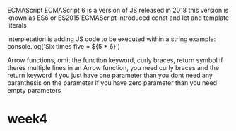 ECMAScript
ECMAScript 6 is a version of JS released in 2018
this version is known as ES6 or ES2015
ECMAScript introduced const and let and template literals

interpletation is adding JS code to be executed within a string
example: console.log('Six times five = ${5 * 6}')

Arrow functions, omit the function keyword, curly braces, return symbol
if theres multiple lines in an Arrow function, you need curly braces and the return keyword
if you just have one parameter than you dont need any paranthesis on the parameter
if you have zero parameter than you need empty parameters
# week4
